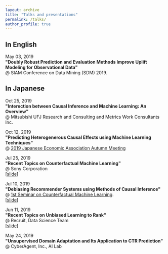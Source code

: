 ```yaml
---
layout: archive
title: "Talks and presentations"
permalink: /talks/
author_profile: true
---
```


## In English

May 03, 2019  
__"Doubly Robust Prediction and Evaluation Methods Improve Uplift Modeling for Observational Data"__  
@ SIAM Conference on Data Mining (SDM) 2019.  

## In Japanese

Oct 25, 2019  
__"Interection between Causal Inference and Machine Learning: An Overview"__  
@ Mitsubishi UFJ Research and Consulting and Metrics Work Consultants Inc.  

Oct 12, 2019  
__"Predicting Heterogenerous Causal Effects using Machine Learning Techniques"__  
@ [2019 Japanese Economic Association Autumn Meeting](https://www.jeameetings.org/2019f/index.html)

Jul 25, 2019  
__"Recent Topics on Counterfactual Machine Learning"__  
@ Sony Corporation  
[[slide](https://usaito.github.io/files/190729_sonyRD.pdf)]

Jul 10, 2019  
__"Debiasing Recommender Systems using Methods of Causal Inference"__   
@ [1st Seminar on Counterfactual Machine Learning](https://connpass.com/event/128714/).   
[[slide](https://usaito.github.io/files/190710_CFML_study.pdf)]


Jun 11, 2019  
__"Recent Topics on Unbiased Learning to Rank"__  
@ Recruit, Data Science Team  
[[slide](https://usaito.github.io/files/190611_Recruit.pdf)]

May 24, 2019  
__"Unsupervised Domain Adaptation and Its Application to CTR Prediction"__  
@ CyberAgent, Inc., AI Lab
